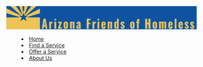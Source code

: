 <a href="/">
    <img src="./assets/afoh-768x94.png" alt="Arizona Friends of Homeless" />
</a>
<menu>
    <li><a href="/">Home</a></li>
    <li><a href="/service/request">Find a Service</a></li>
    <li><a href="/service/post">Offer a Service</a></li>
    <li><a href="/about">About Us</a></li>
</menu>